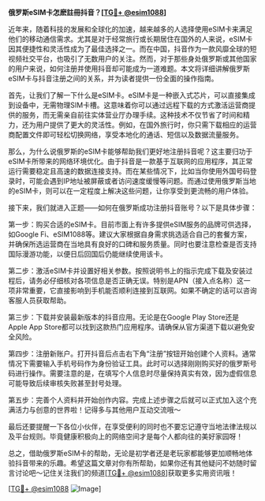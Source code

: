 **俄罗斯eSIM卡怎麽註冊抖音？[[TG💪+ @esim1088](https://t.me/s/esim1088)]**

近年来，随着科技的发展和全球化的加速，越来越多的人选择使用eSIM卡来满足他们的移动通信需求。尤其是对于经常旅行或长期居住在国外的人来说，eSIM卡因其便捷性和灵活性成为了最佳选择之一。而在中国，抖音作为一款风靡全球的短视频社交平台，也吸引了无数用户的关注。然而，对于那些身处俄罗斯或其他国家的用户来说，如何注册并使用抖音却可能成为一道难题。本文将详细讲解俄罗斯eSIM卡与抖音注册之间的关系，并为读者提供一份全面的操作指南。

首先，让我们了解一下什么是eSIM卡。eSIM卡是一种嵌入式芯片，可以直接集成到设备中，无需物理SIM卡槽。这意味着你可以通过远程下载的方式激活运营商提供的服务，而无需亲自前往实体营业厅办理手续。这种技术不仅节省了时间和精力，还为用户提供了更大的灵活性。例如，在国外旅行时，你只需下载相应的运营商配置文件即可轻松切换网络，享受本地化的通话、短信以及数据流量服务。

那么，为什么说俄罗斯的eSIM卡能够帮助我们更好地注册抖音呢？这主要归功于eSIM卡所带来的网络环境优化。由于抖音是一款基于互联网的应用程序，其正常运行需要稳定且高速的数据连接支持。而在某些情况下，比如当你使用外国号码登录时，可能会遇到IP地址被屏蔽或者访问速度缓慢等问题。而通过使用俄罗斯当地的eSIM卡，则可以在一定程度上解决这些问题，让你享受到更流畅的用户体验。

接下来，我们就进入正题——如何在俄罗斯成功注册抖音账号？以下是具体步骤：

第一步：购买合适的eSIM卡。目前市面上有许多提供eSIM服务的品牌可供选择，如Google Fi、eSIM1088等。建议大家根据自身需求挑选适合自己的套餐方案，并确保所选运营商在当地具有良好的口碑和服务质量。同时也要注意检查是否支持国际漫游功能，以便日后回国后仍能继续使用该卡。

第二步：激活eSIM卡并设置好相关参数。按照说明书上的指示完成下载及安装过程后，请务必仔细核对各项信息是否正确无误。特别是APN（接入点名称）这一项非常重要，它直接影响到手机能否顺利连接到互联网。如果不确定的话可以咨询客服人员获取帮助。

第三步：下载并安装最新版本的抖音应用。无论是在Google Play Store还是Apple App Store都可以找到这款热门应用程序。请确保从官方渠道下载以避免安全风险。

第四步：注册新账户。打开抖音后点击右下角“注册”按钮开始创建个人资料。通常情况下需要输入手机号码作为身份验证工具。此时可以选择刚刚购买好的俄罗斯号码进行操作。需要注意的是，在填写个人信息时尽量保持真实有效，因为虚假信息可能导致后续审核失败甚至封号处理。

第五步：完善个人资料并开始创作内容。完成上述步骤之后就可以正式加入这个充满活力与创意的世界啦！记得多与其他用户互动交流哦～

最后还要提醒一下各位小伙伴，在享受便利的同时也不要忘记遵守当地法律法规以及平台规则。毕竟健康积极向上的网络空间才是每个人都向往的美好家园呀！

总之，借助俄罗斯eSIM卡的帮助，无论是初学者还是老玩家都能够更加顺畅地体验抖音带来的乐趣。希望这篇文章对你有所帮助，如果你还有其他疑问不妨随时留言讨论吧～记住关注我们的频道[[TG💪+ @esim1088](https://t.me/s/esim1088)]获取更多实用资讯哦！

[[TG💪+ @esim1088](https://t.me/s/esim1088) ![Image](https://i.postimg.cc/4NQfJmqS/Snipaste-2025-05-13-00-14-12.png)]